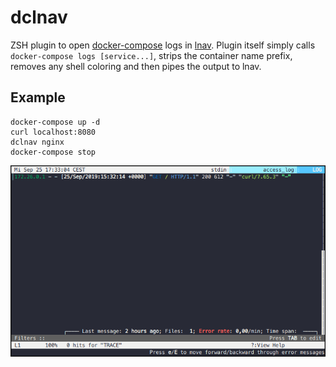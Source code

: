 # dclnav

ZSH plugin to open [docker-compose](https://github.com/docker/compose) logs in [lnav](http://lnav.org/).
Plugin itself simply calls `docker-compose logs [service...]`, strips the container name prefix, removes any shell coloring and then pipes the output to lnav.

## Example

```
docker-compose up -d
curl localhost:8080
dclnav nginx
docker-compose stop
```

![](example.png)
